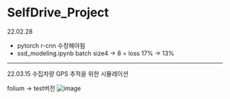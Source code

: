 # SelfDrive_Project


22.02.28
- pytorch r-cnn 수정해야됨
- ssd_modeling.ipynb batch size4 -> 8 = loss 17% ->  13%

---------------------------------------------------------

22.03.15
수집차량 GPS 추적을 위한 시뮬레이션

folium -> test버전
![image](https://user-images.githubusercontent.com/85321962/158335889-b0912e67-eaab-4599-8deb-62297391eadd.png)



